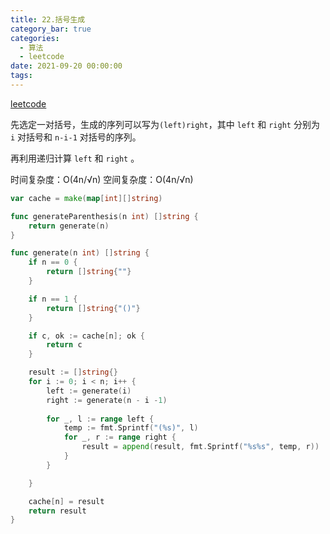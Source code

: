 ```yaml
---
title: 22.括号生成
category_bar: true
categories:
  - 算法
  - leetcode
date: 2021-09-20 00:00:00
tags:
---
```


[leetcode](https://leetcode.cn/problems/generate-parentheses/submissions/)

先选定一对括号，生成的序列可以写为`(left)right`，其中 `left` 和 `right` 分别为 `i` 对括号和 `n-i-1` 对括号的序列。

再利用递归计算 `left` 和 `right` 。

时间复杂度：O(4n/√n)
空间复杂度：O(4n/√n)
<!-- more -->
```Go
var cache = make(map[int][]string)

func generateParenthesis(n int) []string {
    return generate(n)
}

func generate(n int) []string {
    if n == 0 {
        return []string{""}
    }

    if n == 1 {
        return []string{"()"}
    }

    if c, ok := cache[n]; ok {
        return c
    }

    result := []string{}
    for i := 0; i < n; i++ {
        left := generate(i)
        right := generate(n - i -1)
        
        for _, l := range left {
            temp := fmt.Sprintf("(%s)", l)
            for _, r := range right {
                result = append(result, fmt.Sprintf("%s%s", temp, r))
            }
        }

    }

    cache[n] = result
    return result
}
```
